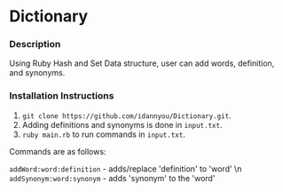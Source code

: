 # Dictionary

### Description

Using Ruby Hash and Set Data structure, user can add words, definition, and synonyms.

### Installation Instructions

1. `git clone https://github.com/idannyou/Dictionary.git`.
2. Adding definitions and synonyms is done in `input.txt`.
3. `ruby main.rb` to run commands in `input.txt`.


Commands are as follows:

  `addWord:word:definition` - adds/replace 'definition' to 'word' \n
  `addSynonym:word:synonym` - adds 'synonym' to the 'word'
